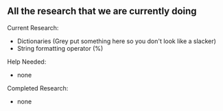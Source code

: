 ## All the research that we are currently doing
Current Research:
- Dictionaries (Grey put something here so you don't look like a slacker)
- String formatting operator (%)

Help Needed:
- none

Completed Research:
- none  

